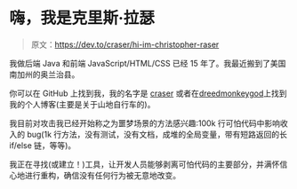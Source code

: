 # 嗨，我是克里斯·拉瑟

> 原文：<https://dev.to/craser/hi-im-christopher-raser>

我做后端 Java 和前端 JavaScript/HTML/CSS 已经 15 年了。我最近搬到了美国南加州的奥兰治县。

你可以在 GitHub 上找到我，我的名字是 [craser](https://github.com/craser) 或者在[dreedmonkeygod](http://dreadedmonkeygod.net)上找到我的个人博客(主要是关于山地自行车的)。

我目前对攻击我已经开始称之为噩梦场景的方法感兴趣:100k 行可怕代码中影响收入的 bug(1k 行方法，没有测试，没有文档，成堆的全局变量，带有短路返回的长 if/else 链，等等)。

我正在寻找(或建立！)工具，让开发人员能够剥离可怕代码的主要部分，并满怀信心地进行重构，确信没有任何行为被无意地改变。